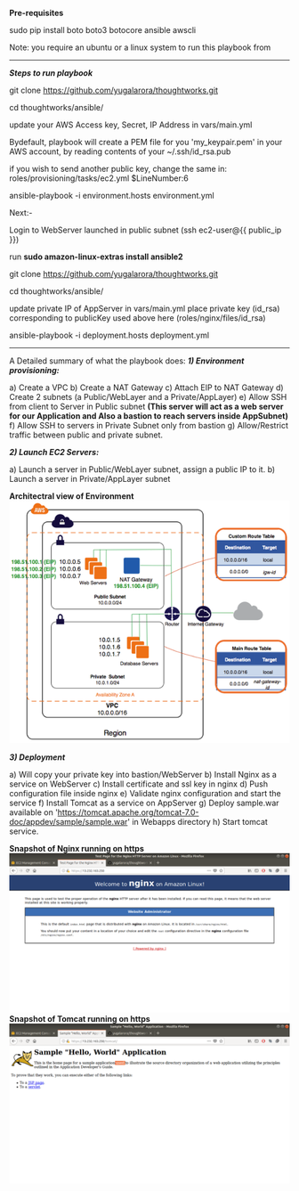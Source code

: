 **Pre-requisites**

sudo pip install boto boto3 botocore ansible awscli

Note: you require an ubuntu or a linux system to run this playbook from

-------------------------------------------------------

***Steps to run playbook***

git clone https://github.com/yugalarora/thoughtworks.git

cd thoughtworks/ansible/

update your AWS Access key, Secret, IP Address in vars/main.yml

Bydefault, playbook will create a PEM file for you 'my_keypair.pem' in your AWS account, by reading contents of your ~/.ssh/id_rsa.pub

if you wish to send another public key, change the same in:
roles/provisioning/tasks/ec2.yml $LineNumber:6

ansible-playbook -i environment.hosts environment.yml

Next:-

Login to WebServer launched in public subnet (ssh ec2-user@{{ public_ip }})

run **sudo amazon-linux-extras install ansible2**

git clone https://github.com/yugalarora/thoughtworks.git

cd thoughtworks/ansible/

update private IP of AppServer in vars/main.yml
place private key (id_rsa) corresponding to publicKey used above here (roles/nginx/files/id_rsa)

ansible-playbook -i deployment.hosts deployment.yml

-------------------------------------------------------
A Detailed summary of what the playbook does:
***1) Environment provisioning:***

a) Create a VPC
b) Create a NAT Gateway
c) Attach EIP to NAT Gateway
d) Create 2 subnets (a Public/WebLayer and a Private/AppLayer)
e) Allow SSH from client to Server in Public subnet
**(This server will act as a web server for our Application and Also a bastion to reach servers inside AppSubnet)**
f) Allow SSH to servers in Private Subnet only from bastion
g) Allow/Restrict traffic between public and private subnet.

***2) Launch EC2 Servers:***

a) Launch a server in Public/WebLayer subnet, assign a public IP to it.
b) Launch a server in Private/AppLayer subnet

**Architectral view of Environment**
![alt text](aws.png "VPC architectral view")

***3) Deployment***

a) Will copy your private key into bastion/WebServer
b) Install Nginx as a service on WebServer
c) Install certificate and ssl key in nginx
d) Push configuration file inside nginx
e) Validate nginx configuration and start the service
f) Install Tomcat as a service on AppServer
g) Deploy sample.war available on 'https://tomcat.apache.org/tomcat-7.0-doc/appdev/sample/sample.war'
 in Webapps directory
h) Start tomcat service.

**Snapshot of Nginx running on https**
![alt text](Nginx.png "Nginx home page")
**Snapshot of Tomcat running on https**
![alt text](Tomcat.png "Tomcat sample webapp homepage")
